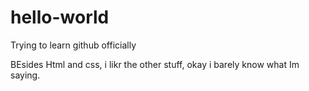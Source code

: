 # hello-world
Trying to learn github officially

BEsides Html and css, i likr the other stuff, okay i barely know what Im saying.
